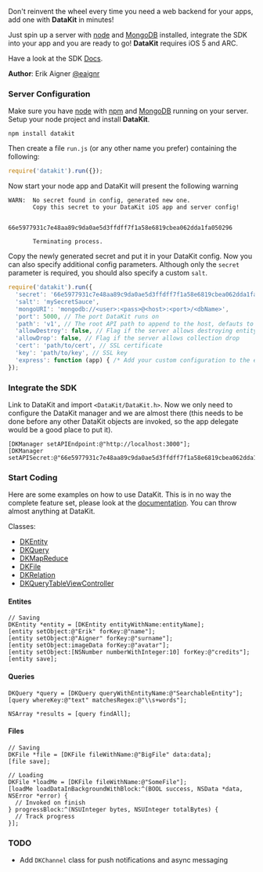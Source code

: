 Don't reinvent the wheel every time you need a web backend for your apps, add one with **DataKit** in minutes!

Just spin up a server with [node](http://nodejs.org) and [MongoDB](http://www.mongodb.org) installed,
integrate the SDK into your app and you are ready to go! **DataKit** requires iOS 5 and ARC.

Have a look at the SDK [Docs](http://eaigner.github.com/DataKit/).

**Author**: Erik Aigner [@eaignr](https://twitter.com/#!/eaignr)

### Server Configuration

Make sure you have [node](http://nodejs.org) with [npm](http://npmjs.org/) and [MongoDB](http://www.mongodb.org) running on your server. Setup your node project and install **DataKit**.

    npm install datakit
    
Then create a file `run.js` (or any other name you prefer) containing the following:

```javascript
require('datakit').run({});
```

Now start your node app and DataKit will present the following warning

    WARN:  No secret found in config, generated new one.
           Copy this secret to your DataKit iOS app and server config!

  	       66e5977931c7e48aa89c9da0ae5d3ffdff7f1a58e6819cbea062dda1fa050296 
 
  	       Terminating process.
           
Copy the newly generated secret and put it in your DataKit config. Now you can also specify additional config parameters. Although only the `secret` parameter is required, you should also specify a custom `salt`.

```javascript
require('datakit').run({
  'secret': '66e5977931c7e48aa89c9da0ae5d3ffdff7f1a58e6819cbea062dda1fa050296',
  'salt': 'mySecretSauce',
  'mongoURI': 'mongodb://<user>:<pass>@<host>:<port>/<dbName>',
  'port': 5000, // The port DataKit runs on
  'path': 'v1', // The root API path to append to the host, defauts to empty string
  'allowDestroy': false, // Flag if the server allows destroying entity collections
  'allowDrop': false, // Flag if the server allows collection drop
  'cert': 'path/to/cert', // SSL certificate
  'key': 'path/to/key', // SSL key
  'express': function (app) { /* Add your custom configuration to the express app */}
});
```

### Integrate the SDK

Link to DataKit and import `<DataKit/DataKit.h>`. Now we only need to configure the DataKit manager and we are almost there (this needs to be done before any other DataKit objects are invoked, so the app delegate would be a good place to put it).

```objc
[DKManager setAPIEndpoint:@"http://localhost:3000"];
[DKManager setAPISecret:@"66e5977931c7e48aa89c9da0ae5d3ffdff7f1a58e6819cbea062dda1fa050296"];
```

### Start Coding

Here are some examples on how to use DataKit. This is in no way the complete feature set, please look at the [documentation](http://eaigner.github.com/DataKit/). You can throw almost anything at DataKit.

Classes:

- [DKEntity](http://eaigner.github.com/DataKit/Classes/DKEntity.html)
- [DKQuery](http://eaigner.github.com/DataKit/Classes/DKQuery.html)
- [DKMapReduce](http://eaigner.github.com/DataKit/Classes/DKMapReduce.html)
- [DKFile](http://eaigner.github.com/DataKit/Classes/DKFile.html)
- [DKRelation](http://eaigner.github.com/DataKit/Classes/DKRelation.html)
- [DKQueryTableViewController](http://eaigner.github.com/DataKit/Classes/DKQueryTableViewController.html)

#### Entites

```objc
// Saving
DKEntity *entity = [DKEntity entityWithName:entityName];
[entity setObject:@"Erik" forKey:@"name"];
[entity setObject:@"Aigner" forKey:@"surname"];
[entity setObject:imageData forKey:@"avatar"];
[entity setObject:[NSNumber numberWithInteger:10] forKey:@"credits"];
[entity save];
```
    
#### Queries

```objc
DKQuery *query = [DKQuery queryWithEntityName:@"SearchableEntity"];
[query whereKey:@"text" matchesRegex:@"\\s+words"];

NSArray *results = [query findAll];
```
    
#### Files

```objc
// Saving
DKFile *file = [DKFile fileWithName:@"BigFile" data:data];
[file save];

// Loading
DKFile *loadMe = [DKFile fileWithName:@"SomeFile"];
[loadMe loadDataInBackgroundWithBlock:^(BOOL success, NSData *data, NSError *error) {
  // Invoked on finish
} progressBlock:^(NSUInteger bytes, NSUInteger totalBytes) {
  // Track progress
}];
```

### TODO

- Add `DKChannel` class for push notifications and async messaging

